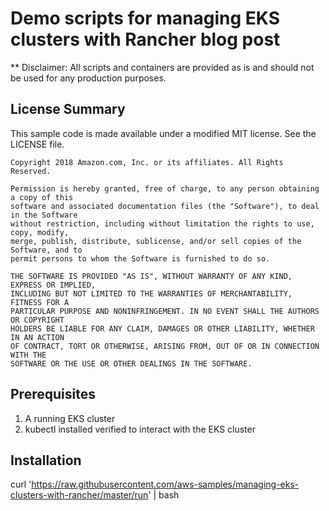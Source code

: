 # Demo scripts for managing EKS clusters with Rancher blog post
** Disclaimer: All scripts and containers are provided as is and should not be used for any production purposes. 

## License Summary

This sample code is made available under a modified MIT license. See the LICENSE file.

```
Copyright 2018 Amazon.com, Inc. or its affiliates. All Rights Reserved.

Permission is hereby granted, free of charge, to any person obtaining a copy of this
software and associated documentation files (the "Software"), to deal in the Software
without restriction, including without limitation the rights to use, copy, modify,
merge, publish, distribute, sublicense, and/or sell copies of the Software, and to
permit persons to whom the Software is furnished to do so.

THE SOFTWARE IS PROVIDED "AS IS", WITHOUT WARRANTY OF ANY KIND, EXPRESS OR IMPLIED,
INCLUDING BUT NOT LIMITED TO THE WARRANTIES OF MERCHANTABILITY, FITNESS FOR A
PARTICULAR PURPOSE AND NONINFRINGEMENT. IN NO EVENT SHALL THE AUTHORS OR COPYRIGHT
HOLDERS BE LIABLE FOR ANY CLAIM, DAMAGES OR OTHER LIABILITY, WHETHER IN AN ACTION
OF CONTRACT, TORT OR OTHERWISE, ARISING FROM, OUT OF OR IN CONNECTION WITH THE
SOFTWARE OR THE USE OR OTHER DEALINGS IN THE SOFTWARE.
```

## Prerequisites
1. A running EKS cluster
2. kubectl installed verified to interact with the EKS cluster

## Installation

curl 'https://raw.githubusercontent.com/aws-samples/managing-eks-clusters-with-rancher/master/run' | bash
